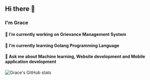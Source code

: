 ## Hi there 👋
### I'm Grace 

#### 🔭 I’m currently working on Grievance Management System
#### 🌱 I’m currently learning Golang Programming Language
#### 💬 Ask me about Machine learning, Website development and Mobile application development

![Grace's GitHub stats](https://github-readme-stats.vercel.app/api?username=gracie2&show_icons=true&theme=radical)
